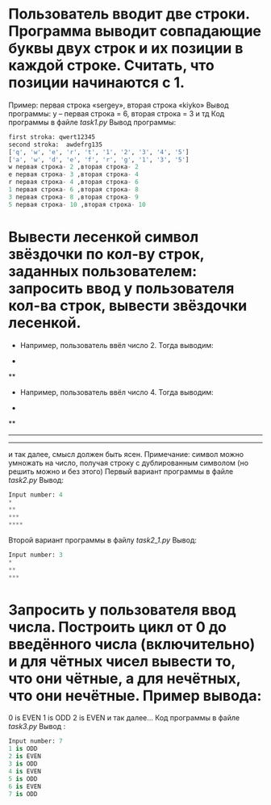 # Пользователь вводит две строки. Программа выводит совпадающие буквы двух строк и их позиции в каждой строке. Считать, что позиции начинаются с 1.
Пример: первая строка «sergey», вторая строка «kiyko»
Вывод программы:
y – первая строка = 6, вторая строка = 3
и тд
Код программы в файле *task1.py*
Вывод программы:
```py
first stroka: qwert12345
second stroka:  awdefrg135
['q', 'w', 'e', 'r', 't', '1', '2', '3', '4', '5']
['a', 'w', 'd', 'e', 'f', 'r', 'g', '1', '3', '5']
w первая строка- 2 ,вторая строка- 2
e первая строка- 3 ,вторая строка- 4
r первая строка- 4 ,вторая строка- 6
1 первая строка- 6 ,вторая строка- 8
3 первая строка- 8 ,вторая строка- 9
5 первая строка- 10 ,вторая строка- 10
```

# Вывести лесенкой символ звёздочки по кол-ву строк, заданных пользователем: запросить ввод у пользователя кол-ва строк, вывести звёздочки лесенкой.
- Например, пользователь ввёл число 2. Тогда выводим:
*
**
- Например, пользователь ввёл число 4. Тогда выводим:
*
**
***
****
и так далее, смысл должен быть ясен. 
Примечание: символ можно умножать на число, получая строку с дублированным символом 
(но решить можно и без этого)
Первый вариант программы в файле *task2.py*
Вывод:
```py
Input number: 4
*
**
***
****
```

Второй вариант программы в файлу *task2_1.py*
Вывод:
```py
Input number: 3
*
**
***
```

# Запросить у пользователя ввод числа. Построить цикл от 0 до введённого числа (включительно) и для чётных чисел вывести то, что они чётные, а для нечётных, что они нечётные. Пример вывода:
0 is EVEN
1 is ODD
2 is EVEN
и так далее...
Код программы в файле *task3.py*
Вывод :
```py
Input number: 7
1 is ODD
2 is EVEN
3 is ODD
4 is EVEN
5 is ODD
6 is EVEN
7 is ODD
```